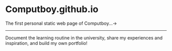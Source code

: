 # Computboy.github.io
The first personal static web page of Computboy...->

---

Document the learning routine in the university, share my experiences and inspiration, and build my own portfolio!
